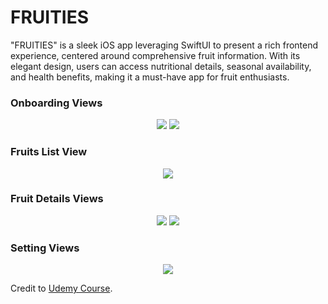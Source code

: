 # FRUITIES

"FRUITIES" is a sleek iOS app leveraging SwiftUI to present a rich frontend experience, centered around comprehensive fruit information. With its elegant design, users can access nutritional details, seasonal availability, and health benefits, making it a must-have app for fruit enthusiasts.
<br>

### Onboarding Views

<p align="center">
  <img src="https://github.com/DustinTrinh/iOS_Applications_Completion/blob/main/Fruits/DemoImg/intro1.png" />
  <img src="https://github.com/DustinTrinh/iOS_Applications_Completion/blob/main/Fruits/DemoImg/intro2.png" />
</p>

### Fruits List View

<p align="center">
  <img src="https://github.com/DustinTrinh/iOS_Applications_Completion/blob/main/Fruits/DemoImg/fruitsList.png" />
</p>

### Fruit Details Views

<p align="center">
  <img src="https://github.com/DustinTrinh/iOS_Applications_Completion/blob/main/Fruits/DemoImg/fruitDetail.png" />
  <img src="https://github.com/DustinTrinh/iOS_Applications_Completion/blob/main/Fruits/DemoImg/fruitDetail2.png" />
</p>

### Setting Views

<p align="center">
  <img src="https://github.com/DustinTrinh/iOS_Applications_Completion/blob/main/Fruits/DemoImg/settings.png" />
</p>


Credit to [Udemy Course](https://www.udemy.com/course/swiftui-masterclass-course-ios-development-with-swift/).
